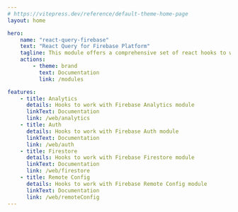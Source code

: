 ```yaml
---
# https://vitepress.dev/reference/default-theme-home-page
layout: home

hero:
    name: "react-query-firebase"
    text: "React Query for Firebase Platform"
    tagline: This module offers a comprehensive set of react hooks to work with Firebase
    actions:
        - theme: brand
          text: Documentation
          link: /modules

features:
    - title: Analytics
      details: Hooks to work with Firebase Analytics module
      linkText: Documentation
      link: /web/analytics
    - title: Auth
      details: Hooks to work with Firebase Auth module
      linkText: Documentation
      link: /web/auth
    - title: Firestore
      details: Hooks to work with Firebase Firestore module
      linkText: Documentation
      link: /web/firestore
    - title: Remote Config
      details: Hooks to work with Firebase Remote Config module
      linkText: Documentation
      link: /web/remoteConfig
---
```

